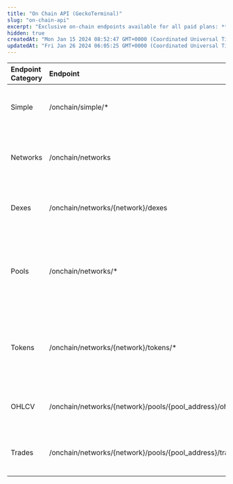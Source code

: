 ```yaml
---
title: "On Chain API (GeckoTerminal)"
slug: "on-chain-api"
excerpt: "Exclusive on-chain endpoints available for all paid plans: **Analyst, Lite, Pro, Enterprise**"
hidden: true
createdAt: "Mon Jan 15 2024 08:52:47 GMT+0000 (Coordinated Universal Time)"
updatedAt: "Fri Jan 26 2024 06:05:25 GMT+0000 (Coordinated Universal Time)"
---
```

| Endpoint Category | Endpoint                                                  | Description                                                                                     |
| :---------------- | :-------------------------------------------------------- | :---------------------------------------------------------------------------------------------- |
| Simple            | /onchain/simple/\*                                        | Endpoint to get latest token price by contract address                                          |
| Networks          | /onchain/networks                                         | Endpoint to get all the supported blockchain networks on GeckoTerminal                          |
| Dexes             | /onchain/networks/{network}/dexes                         | Endpoint to get the list of dexes on GeckoTerminal by network                                   |
| Pools             | /onchain/networks/\*                                      | Endpoints to get pools related data such as trending pools. latest pools, pool information etc. |
| Tokens            | /onchain/networks/{network}/tokens/\*                     | Endpoints to get tokens related data such as top pools, token information etc. by token address |
| OHLCV             | /onchain/networks/{network}/pools/{pool_address}/ohlcv/\* | Endpoint to get the OHLCV chart of a pool by pool address                                       |
| Trades            | /onchain/networks/{network}/pools/{pool_address}/trades   | Endpoint to get the past 24 hour trades by pool address                                         |
